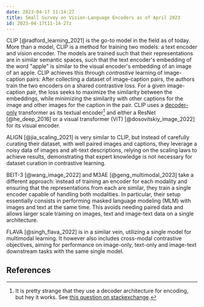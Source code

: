 ```yaml
---
date: 2023-04-17 11:14:27
title: Small Survey on Vision-Language Encoders as of April 2023
id: 2023-04-17t11-14-27z
---
```


CLIP [@radford_learning_2021] is the go-to model in the field as of today. More
than a model, CLIP is a method for training two models: a text encoder and
vision encoder. The models are trained such that their representations are in
similar semantic spaces, such that the text encoder's embedding of the word
"apple" is similar to the visual encoder's embedding of an image of an apple.
CLIP achieves this through _contrastive_ learning of image-caption pairs: After
collecting a dataset of image-caption pairs, the authors train the two encoders
on a shared contrastive loss. For a given image-caption pair, the loss seeks to
maximize the similarity between the embeddings, while minimizing the similarity
with other captions for the image and other images for the caption in the pair.
CLIP uses a [decoder-only](./2022-07-04t16-29-21z.md) transformer as its textual
encoder[^1] and either a ResNet [@he_deep_2016] or a visual transformer (ViT)
[@dosovitskiy_image_2022] for its visual encoder.

ALIGN [@jia_scaling_2021] is very similar to CLIP, but instead of carefully
curating their dataset, with well paired images and captions, they leverage a
noisy data of images and alt-text descriptions, relying on the scaling laws to
achieve results, demonstrating that expert knowledge is not necessary for
dataset curation in contrastive learning.

BEIT-3 [@wang_image_2022] and M3AE [@geng_multimodal_2023] take a different
approach: instead of training an encoder for each modality and ensuring that the
representations from each are similar, they train a single encoder capable of
handling both modalities. In particular, their setup essentially consists in
performing masked language modeling (MLM) with images and text at the same time.
This avoids needing paired data and allows larger scale training on images, text
and image-text data on a single architecture.

FLAVA [@singh_flava_2022] is in a similar vein, utilizing a single model for
multimodal learning. It however also includes cross-modal contrastive
objectives, aiming for performance on image-only, text-only and image-text
downstream tasks with the same single model.

[^1]:
    It is pretty strange that they use a decoder architecture for encoding, but
    hey it works. See
    [this question on stackexchange](https://ai.stackexchange.com/q/39073/55107).

## References
